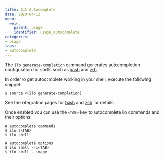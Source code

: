 ```yaml
---
title: CLI Autocomplete
date: 2020-04-13
menu:
  main:
    parent: usage
    identifier: usage_autocomplete
categories:
- usage
tags:
- autocomplete
---
```


The `ilo generate-completion` command generates autocompletion configuration for shells such as [bash](https://www.gnu.org/software/bash/) and [zsh](https://www.zsh.org/). 

In order to get autocomplete working in your shell, execute the following snippet:

```shell script
$ source <(ilo generate-completion)
```

See the integration pages for [bash](../../integration/bash) and [zsh](../../integration/zsh) for details.

Once enabled you can use the `<TAB>` key to autocomplete ilo commands and their options:

```shell script
# autocomplete commands
$ ilo s<TAB>
$ ilo shell

# autocomplete options
$ ilo shell --i<TAB>
$ ilo shell --image
```
